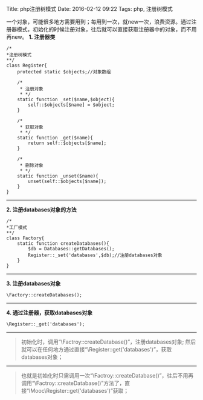 Title: php注册树模式
Date: 2016-02-12 09:22
Tags: php, 注册树模式



一个对象，可能很多地方需要用到；每用到一次，就new一次，浪费资源。通过注册器模式，初始化的时候注册对象，往后就可以直接获取注册器中的对象，而不用再new。
**1. 注册器类**
~~~
/*
*注册树模式
**/
class Register{
    protected static $objects;//对象数组

    /*
     * 注册对象
     * */
    static function _set($name,$object){
        self::$objects[$name] = $object;
    }

    /*
     * 获取对象
     * */
    static function _get($name){
        return self::$objects[$name];
    }

    /*
     * 删除对象
     * */
    static function _unset($name){
        unset(self::$objects[$name]);
    }
}
~~~

* * * * *
**2. 注册databases对象的方法**
~~~
/*
*工厂模式
**/
class Factory{
    static function createDatabases(){
        $db = Databases::getDatabases();
        Register::_set('databases',$db);//注册databases对象
    }
}
~~~

* * * * *
**3. 注册databases对象**
~~~
\Factory::createDatabases();
~~~

* * * * *
**4. 通过注册器，获取databases对象**
~~~
\Register::_get('databases');
~~~

* * * * *
> 初始化时，调用“\Factroy::createDatabase()”，注册databases对象; 然后就可以在任何地方通过直接“\Register::get('databases')”，获取databases对象；

* * * * *

> 也就是初始化时只需调用一次“\Factroy::createDatabase()”，往后不用再调用“\Factroy::createDatabase()”方法了，直接“IMooc\Register::get('databases')”获取；